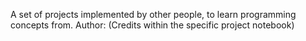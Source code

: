 A set of projects implemented by other people, to learn programming concepts from.
Author: (Credits within the specific project notebook)